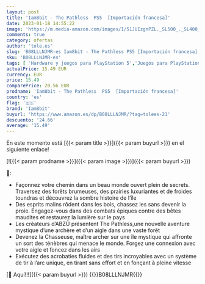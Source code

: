 ```yaml
---
layout: post
title: 'Iam8bit - The Pathless  PS5  [Importación francesa]'
date: 2023-01-18 14:55:22
image: 'https://m.media-amazon.com/images/I/51JUIzgnPZL._SL500_._SL400_.jpg'
comments: true
category: ofertas
author: 'tole.es'
slug: 'B08LLLNJMR-es Iam8bit - The Pathless PS5 [Importación francesa]'
sku: 'B08LLLNJMR-es'
tags: [ 'Hardware y juegos para PlayStation 5','Juegos para PlayStation 5','Videojuegos','iam8bit','ps5','🇪🇸', ]
actualPrice: 15.49 EUR
currency: EUR
price: 15.49
comparePrice: 20.56 EUR
prodname: 'Iam8bit - The Pathless  PS5  [Importación francesa]'
country: 'es'
flag: '🇪🇸'
brand: 'Iam8bit'
buyurl: 'https://www.amazon.es/dp/B08LLLNJMR/?tag=tolees-21'
descuento: '24.66'
average: '15.49'
---
```


En este momento está [{{< param title >}}]({{< param buyurl >}}) en el siguiente enlace!

[![{{< param prodname >}}]({{< param image >}})]({{< param buyurl >}})

🔎:

- Façonnez votre chemin dans un beau monde ouvert plein de secrets. Traversez des forêts brumeuses, des prairies luxuriantes et de froides toundras et découvrez la sombre histoire de l’île
- Des esprits malins rôdent dans les bois, chassez les sans devenir la proie. Engagez-vous dans des combats épiques contre des bêtes maudites et restaurez la lumière sur le pays
- Les créateurs d’ABZÛ présentent The Pathless,une nouvelle aventure mystique d’une archère et d’un aigle dans une vaste forêt
- Devenez la Chasseuse, maître archer sur une île mystique qui affronte un sort des ténèbres qui menace le monde. Forgez une connexion avec votre aigle et foncez dans les airs
- Exécutez des acrobaties fluides et des tirs incroyables avec un système de tir à l’arc unique, en tirant sans effort et en fonçant à pleine vitesse

[🛒 Aquí!!!]({{< param buyurl >}})
{{<world>}}B08LLLNJMR{{</world>}}
